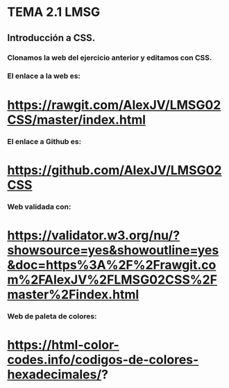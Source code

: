 # TEMA 2.1 LMSG

## Introducción a CSS.

### Clonamos la web del ejercicio anterior y editamos con CSS.

### El enlace a la web es:

# https://rawgit.com/AlexJV/LMSG02CSS/master/index.html

### El enlace a Github es: 

# https://github.com/AlexJV/LMSG02CSS

### Web validada con:

# https://validator.w3.org/nu/?showsource=yes&showoutline=yes&doc=https%3A%2F%2Frawgit.com%2FAlexJV%2FLMSG02CSS%2Fmaster%2Findex.html

### Web de paleta de colores:

# https://html-color-codes.info/codigos-de-colores-hexadecimales/?




